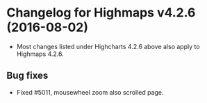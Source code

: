# Changelog for Highmaps v4.2.6 (2016-08-02)
        
- Most changes listed under Highcharts 4.2.6 above also apply to Highmaps 4.2.6.

## Bug fixes
- Fixed #5011, mousewheel zoom also scrolled page.